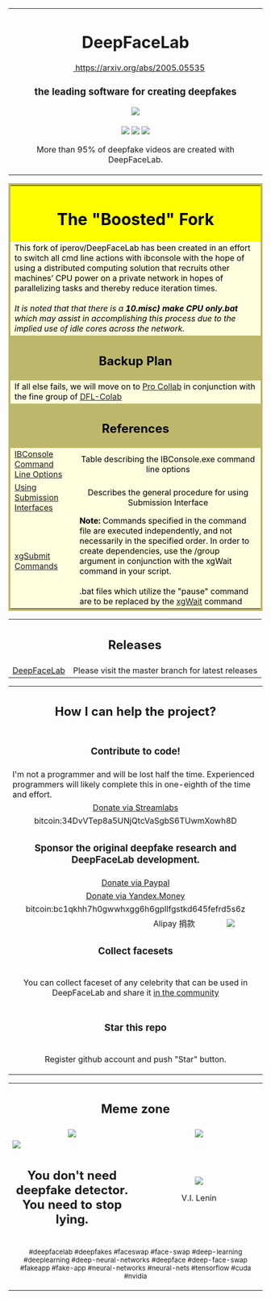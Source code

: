 <table align="center" border="0">

<tr><td colspan=2 align="center">

# DeepFaceLab  

<a href="https://arxiv.org/abs/2005.05535">

<img src="https://static.arxiv.org/static/browse/0.3.0/images/icons/favicon.ico" width=14></img>
https://arxiv.org/abs/2005.05535</a>


### the leading software for creating deepfakes

<img src="doc/DFL_welcome.png" align="center">

</td></tr>
<tr><td colspan=2 align="center">

<p align="center">

![](doc/logo_cuda.png)
![](doc/logo_tensorflow.png)
![](doc/logo_python.png)

</p>

More than 95% of deepfake videos are created with DeepFaceLab.
</table>

<table align="center" style="background-color:#FFFFE0;color:black;border:4px solid #BDB76B;">

<tr><td colspan=2 align="center" bgcolor="yellow">
  
# The "Boosted" Fork

</td></tr>

<tr><td colspan=2 align="left">
This fork of iperov/DeepFaceLab has been created in an effort to switch all cmd line actions with ibconsole with the
hope of using a distributed computing solution that recruits other machines’ CPU power on a private network in hopes of 
parallelizing tasks and thereby reduce iteration times.<br>
  <br>
<i>It is noted that that there is a <b>10.misc) make CPU only.bat</b> which may assist in accomplishing this process due to the
  implied use of idle cores across the network.</i>
  </td></tr>

<tr><td colspan=2 align="center" bgcolor="#BDB76B">
  
## Backup Plan

</td></tr>

<tr><td colspan=2 align="left">
If all else fails, we will move on to <a href="https://colab.research.google.com/signup">Pro Collab</a> in conjunction
with the fine group of <a href="https://github.com/chervonij/DFL-Colab">DFL-Colab</a>
    </td></tr>

<tr><td colspan=2 align="center" bgcolor="#BDB76B">
  
## References

</td></tr>

<tr><td align="left">
<a href="https://incredibuild.atlassian.net/wiki/spaces/IUM/pages/13238439/IBConsole+Command+Line+Options#IBConsoleCommandLineOptions-CommandLineOptions">IBConsole Command Line Options</a>
</td><td align="center">Table describing the IBConsole.exe command line options</td></tr>

<tr><td align="left">
<a href="https://incredibuild.atlassian.net/wiki/spaces/IUM/pages/9469970/Using+Submission+Interfaces#UsingSubmissionInterfaces-Example1">Using Submission Interfaces</a>
</td><td align="center">Describes the general procedure for using Submission Interface</td></tr>
  
<tr><td align="left">
<a href="https://incredibuild.atlassian.net/wiki/spaces/IUM/pages/842170370/xgSubmit+Command">xgSubmit Commands</a>
</td><td align="left"><b>Note:</b> Commands specified in the command file are executed independently, and not necessarily in the specified order. In order to create dependencies, use the /group argument in conjunction with the xgWait command in your script.<br>
<br>
.bat files which utilize the "pause" command are to be replaced by the <a href="https://incredibuild.atlassian.net/wiki/spaces/IUM/pages/842629123/xgWait+Command">xgWait</a> command</td></tr>

</table>

<table align="center" border="0">

<tr><td colspan=2 align="center">


## Releases

</td></tr>

<tr><td align="right">
<a href="https://github.com/iperov/DeepFaceLab">DeepFaceLab</a>
</td><td align="center">Please visit the master branch for latest releases</td></tr>

</table>


<table align="center" border="0">

<tr><td colspan=2 align="center">

## How I can help the project?

</td></tr>

<tr><td colspan=2 align="center">

### Contribute to code!

</td></tr>

<tr><td colspan=2 align="left">
I'm not a programmer and will be lost half the time. Experienced programmers will likely complete this in one-eighth of the time and effort.
</td></tr>

<tr><td colspan=2 align="center">
<a href="https://streamlabs.com/chi11estpanda/tip">Donate via Streamlabs</a>
</td></tr>

<tr><td colspan=2 align="center">
bitcoin:34DvVTep8a5UNjQtcVaSgbS6TUwmXowh8D
</td></tr>

<tr><td colspan=2 align="center">

### Sponsor the original deepfake research and DeepFaceLab development.

</td></tr>

<tr><td colspan=2 align="center">
<a href="https://www.paypal.com/paypalme/DeepFaceLab">Donate via Paypal</a>
</td></tr>

<tr><td colspan=2 align="center">
<a href="https://money.yandex.ru/to/41001142318065">Donate via Yandex.Money</a>
</td></tr>

<tr><td colspan=2 align="center">
bitcoin:bc1qkhh7h0gwwhxgg6h6gpllfgstkd645fefrd5s6z
</td></tr>

<tr><td align="right">
Alipay 捐款
</td><td align="center"> <img src="doc/Alipay_donation.jpg" align="center"> </td></tr>

<tr><td colspan=2 align="center">

### Collect facesets

</td></tr>

<tr><td colspan=2 align="center">

You can collect faceset of any celebrity that can be used in DeepFaceLab and share it <a href="https://mrdeepfakes.com/forums/forum-celebrity-facesets">in the community</a>
</td></tr>

<tr><td colspan=2 align="center">

### Star this repo

</td></tr>

<tr><td colspan=2 align="center">

Register github account and push "Star" button.

</td></tr>

</table>



<table align="center" border="0">
<tr><td colspan=2 align="center">

## Meme zone

</td></tr>

<tr><td align="center" width="50%">

<img src="doc/meme1.jpg" align="center">

</td>

<td align="center" width="50%">

<img src="doc/meme2.jpg" align="center">

</td></tr>

<tr><td colspan=2>
<img src="doc/meme3.jpg" align="center">
</td></tr>

<tr><td align="center" width="50%">

## You don't need deepfake detector. You need to stop lying. 



</td><td align="center" width="10%">

<img src="https://i.imgur.com/z0e0xFB.jpg" align="center">

V.I. Lenin
</td></tr>

<tr><td colspan=2 align="center">

<sub>#deepfacelab #deepfakes #faceswap #face-swap #deep-learning #deeplearning #deep-neural-networks #deepface #deep-face-swap #fakeapp #fake-app #neural-networks #neural-nets #tensorflow #cuda #nvidia</sub>

</td></tr>



</table>
</html>
